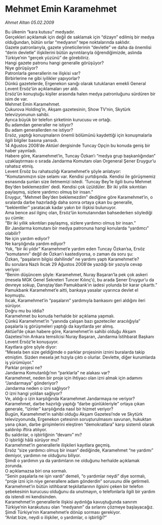 # Mehmet Emin Karamehmet

*Ahmet Altan 05.02.2009*

<div class="taraf_structure_2col_1zq">
<div class="margen_n">



 <p>Bu ülkenin “kara kutusu” medyadır. <br/>Gerçekleri açıklamak için değil de saklamak için “dizayn” edilmiş bir medya olduğundan, bütün sırlar “medyanın” tepe noktalarında saklıdır. <br/>Gazete patronlarıyla, gazete yöneticilerinin “devletle” ve daha da önemlisi “derin devletle” ilişkilerini bütün ayrıntılarıyla öğrendiğimizde, aslında Türkiye’nin “gerçek yüzünü” de görebiliriz. <br/>Hangi gazete patronu hangi generalle görüşüyor? <br/>Niye görüşüyor? <br/>Patronlarla generallerin ne ilişkisi var? <br/>Birbirlerine ne gibi iyilikler yapıyorlar? <br/>Dünkü gazetelerde, Ergenekon sanığı olarak tutuklanan emekli General Levent Ersöz’ün açıklamaları yer aldı. <br/>Ersöz’ün konuştuğu kişiler arasında halen medya patronluğunu sürdüren bir isim de var. <br/>Mehmet Emin Karamehmet. <br/>Çukurova Holding’in, Akşam gazetesinin, Show TV’nin, Skytürk televizyonunun sahibi. <br/>Ayrıca büyük bir telefon şirketinin kurucusu ve ortağı. <br/>Bu adamdan generaller ne istiyor? <br/>Bu adam generallerden ne istiyor? <br/>Ersöz, yaptığı konuşmaların önemli bölümünü kaydettiği için konuşmalarla ilgili bilgiler basına yansıdı. <br/>14 Ağustos 2008’de <i>Aktüel</i> dergisinde Tuncay Opçin bu konuda geniş bir haber yayınladı. <br/>Habere göre, Karamehmet’in, Tuncay Özkan’ı “medya grup başkanlığından” uzaklaştırması o sırada Jandarma Komutanı olan Orgeneral Şener Eruygur’u rahatsız etmiş. <br/>Levent Ersöz bu rahatsızlığı Karamehmet’e şöyle anlatıyor: <br/>“Komutanımızın size selamı var. Kendisi yurtdışında. Kendisi ile görüşmemiz esnasında şunları size iletmemizi istedi. ‘Tuncay Bey’le ilgili bunu Mehmet Bey’den beklemezdim’ dedi. Kendisi çok üzüldüler. Bir iki yıllık sıkıntıları paylaşmış, sizlere yardımcı olmuş bir insan.” <br/>Eruygur, “Mehmet Bey’den beklemezdim” dediğine göre Karamehmet’in, o sıralarda darbe hazırladığı daha sonra ortaya çıkan bu generalle, “beklentiler” yaratacak kadar yakın bir ilişkisi bulunuyor. <br/>Ama bence asıl ilginç olan, Ersöz’ün komutanından bahsederken söylediği şu cümle: <br/>“Bir iki yıllık sıkıntıları paylaşmış, sizlere yardımcı olmuş bir insan.” <br/>Bir Jandarma komutanı bir medya patronuna hangi konularda “yardımcı” olabilir? <br/>Ne için yardım ediyor? <br/>Ne karşılığında yardım ediyor? <br/>Yok, “bir iki yıldır” Karamehmet’e yardım eden Tuncay Özkan’sa, Ersöz “komutanını” değil de Özkan’ı kastediyorsa, o zaman da soru şu: <br/>Özkan, “paşaların bilgisi dahilinde” ne yardımı yaptı Karamehmet’e? <br/>Bu sorulara Nazlı Ilıcak 29 Ağustos 2008’de yazdığı bir yazıyla cevap veriyor: <br/>“Benim düşüncem şöyle: Karamehmet, Nuray Başaran’la pek çok askeri (mesela MGK Genel Sekreteri Tuncer Kılınç’ı), bu arada Şener Eruygur’u da devreye sokup, Danıştay’dan Pamukbank’ın iadesi yolunda bir karar çıkarttı.” <br/>Pamukbank Karamehmet’e aitti, bankaya yasalar uyarınca devlet el koymuştu. <br/>Ilıcak, Karamehmet’in “paşaların” yardımıyla bankasını geri aldığını ileri sürüyor. <br/>Doğru mu bu iddia? <br/>Karamehmet bu konuda herhalde bir açıklama yapmalı. <br/>Çünkü Karamehmet’in “yanında çalışan bazı gazeteciler aracılığıyla” paşalarla iş görüşmeleri yaptığı da kayıtlarda yer almış.<i> <br/>Aktüel</i>’de çıkan habere göre, Karamehmet’in sahibi olduğu Akşam Gazetesi’nin Ankara temsilcisi Nuray Başaran, Jandarma İstihbarat Başkanı Levent Ersöz’le konuşuyor. <br/>Kayıtlara göre şöyle diyor: <br/>“Mesela ben size geldiğimde o parklar projesinin iznini buralarda takip etmiştim. Sizden mesela jet hızıyla çıktı o olurlar. Devlette, diğer kurumlarda iş yürümüyor.” <br/>Parklar projesi ne? <br/>Jandarma Komutanlığı’nın “parklarla” ne alakası var? <br/>Karamehmet, neden bir proje için ihtiyacı olan izni almak için adamını “Jandarmaya” gönderiyor? <br/>Jandarma neden o izni sağlıyor? <br/>O izni hangi yoldan sağlıyor? <br/>Ve, aldığı o izin karşılığında Karamehmet Jandarmaya ne veriyor? <br/>Karamehmet, darbe hazırlığı yaptığı “darbe günlükleriyle” ortaya çıkan generale, “izinler” karşılığında nasıl bir hizmet veriyor? <br/>Bugün, Karamehmet’in sahibi olduğu Akşam Gazetesi’nde ve Skytürk televizyonunda, Ergenekon çetesinin soruşturulmasını savunan, hukuktan yana çıkan, darbe girişimlerini eleştiren “demokratlara” karşı sistemli olarak saldırılıp iftira atılıyor. <br/>Bu saldırılar, o işbirliğinin “devamı” mı? <br/>O işbirliği hâlâ sürüyor mu? <br/>Karamehmet’in generallerle ilişkileri kayıtlara geçmiş. <br/>Ersöz “size yardımcı olmuş bir insan” dediğinde, Karamehmet “ne yardımı” demiyor, yardımın ne olduğunu biliyor. <br/>Şimdi o yardımın ya da yardımların ne olduğunu herhalde açıklamak zorunda. <br/>O açıklamazsa biri ona sormalı. <br/>“Senin paşalarla ne işin vardı” demeli, “o yardımlar neydi” diye sormalı, “proje izni için niye generallere adam gönderdin” sorusunu dile getirmeli. <br/>Karamehmet’in bütün istihbarat teşkilatlarının ilgisini çeken bir telefon şebekesinin kurucusu olduğunu da unutmayın, o telefonlarla ilgili bir yardım da istendi mi kendisinden. <br/>Karamehmet’in generallerle ilişkisi aydınlığa kavuştuğunda sanırım Türkiye’nin karakutusu olan “medyanın” da sırlarını çözmeye başlayacağız. <br/>Şimdi Türkiye’nin Karamehmet’e dönüp sorması gerekiyor. <br/>“Anlat bize, neydi o ilişkiler, o yardımlar, o işbirliği?”</p>
<br/>
<br/>
<br/>



<br/>


<div id="taraf_not">
</div>

</div>


</div>

